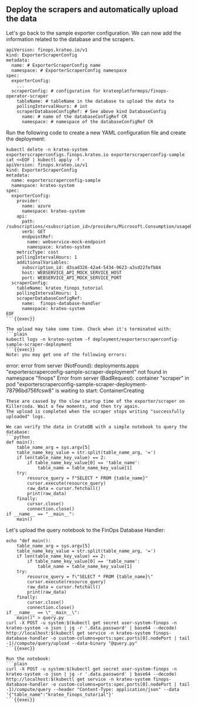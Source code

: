 ## Deploy the scrapers and automatically upload the data

Let's go back to the sample exporter configuration. We can now add the information related to the database and the scrapers.
```
apiVersion: finops.krateo.io/v1
kind: ExporterScraperConfig
metadata:
  name: # ExporterScraperConfig name
  namespace: # ExporterScraperConfig namespace
spec:
  exporterConfig:
    ...
  scraperConfig: # configuration for krateoplatformops/finops-operator-scraper
    tableName: # tableName in the database to upload the data to
    pollingIntervalHours: # int
    scraperDatabaseConfigRef: # See above kind DatabaseConfig
      name: # name of the databaseConfigRef CR 
      namespace: # namespace of the databaseConfigRef CR
```

Run the following code to create a new YAML configuration file and create the deployment:
```plain
kubectl delete -n krateo-system exporterscraperconfigs.finops.krateo.io exporterscraperconfig-sample
cat <<EOF | kubectl apply -f -
apiVersion: finops.krateo.io/v1
kind: ExporterScraperConfig
metadata:
  name: exporterscraperconfig-sample
  namespace: krateo-system
spec:
  exporterConfig:
    provider:
      name: azure
      namespace: krateo-system
    api: 
      path: /subscriptions/<subscription_id>/providers/Microsoft.Consumption/usageDetails
      verb: GET
      endpointRef:
        name: webservice-mock-endpoint
        namespace: krateo-system
    metricType: cost
    pollingIntervalHours: 1
    additionalVariables:
      subscription_id: d3sad326-42a4-5434-9623-a3sd22fefb84
      host: WEBSERVICE_API_MOCK_SERVICE_HOST
      port: WEBSERVICE_API_MOCK_SERVICE_PORT
  scraperConfig:
    tableName: krateo_finops_tutorial
    pollingIntervalHours: 1
    scraperDatabaseConfigRef:
      name:  finops-database-handler
      namespace: krateo-system
EOF
```{{exec}}

The upload may take some time. Check when it's terminated with:
```plain
kubectl logs -n krateo-system -f deployment/exporterscraperconfig-sample-scraper-deployment
```{{exec}}
Note: you may get one of the following errors:
```
error: error from server (NotFound): deployments.apps "exporterscraperconfig-sample-scraper-deployment" not found in namespace "finops"
Error from server (BadRequest): container "scraper" in pod "exporterscraperconfig-sample-scraper-deployment-78796bd756fcsw8" is waiting to start: ContainerCreating
```
These are caused by the slow startup time of the exporter/scraper on Killercoda. Wait a few moments, and then try again.
The upload is completed when the scraper stops writing "successfully uploaded" logs.

We can verify the data in CrateDB with a simple notebook to query the database:
```python
def main():   
    table_name_arg = sys.argv[5]
    table_name_key_value = str.split(table_name_arg, '=')
    if len(table_name_key_value) == 2:
        if table_name_key_value[0] == 'table_name':
            table_name = table_name_key_value[1]
    try:
        resource_query = f"SELECT * FROM {table_name}"
        cursor.execute(resource_query)
        raw_data = cursor.fetchall()
        print(raw_data)
    finally:
        cursor.close()
        connection.close()
if __name__ == "__main__":
    main()
```

Let's upload the query notebook to the FinOps Database Handler:
```plain
echo "def main():   
    table_name_arg = sys.argv[5]
    table_name_key_value = str.split(table_name_arg, '=')
    if len(table_name_key_value) == 2:
        if table_name_key_value[0] == 'table_name':
            table_name = table_name_key_value[1]
    try:
        resource_query = f\"SELECT * FROM {table_name}\"
        cursor.execute(resource_query)
        raw_data = cursor.fetchall()
        print(raw_data)
    finally:
        cursor.close()
        connection.close()
if __name__ == \"__main__\":
    main()" > query.py
curl -X POST -u system:$(kubectl get secret user-system-finops -n krateo-system -o json | jq -r '.data.password' | base64 --decode) http://localhost:$(kubectl get service -n krateo-system finops-database-handler -o custom-columns=ports:spec.ports[0].nodePort | tail -1)/compute/query/upload --data-binary "@query.py"
```{{exec}}

Run the notebook:
```plain
curl -X POST -u system:$(kubectl get secret user-system-finops -n krateo-system -o json | jq -r '.data.password' | base64 --decode) http://localhost:$(kubectl get service -n krateo-system finops-database-handler -o custom-columns=ports:spec.ports[0].nodePort | tail -1)/compute/query --header "Content-Type: application/json" --data '{"table_name":"krateo_finops_tutorial"}'
```{{exec}}
